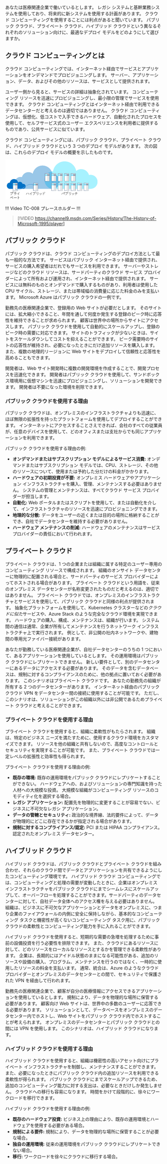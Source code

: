 あなたは医療関連企業で働いているとします。 レガシ システムと基幹業務システムを使用しており、将来的に新システムを使用する計画があります。 クラウド コンピューティングを使用することには利点があると聞いています。 パブリック クラウド、プライベート クラウド、ハイブリッド クラウドという異なるそれぞれのソリューション向けに、最適なデプロイ モデルをどのようにして選びますか。

## <a name="what-is-cloud-computing"></a>クラウド コンピューティングとは

クラウド コンピューティングでは、インターネット経由でサービスとアプリケーションをオンデマンドでプロビジョニングします。 サーバー、アプリケーション、データ、およびその他のリソースは、サービスとして提供されます。 

ユーザー側から見ると、サービスの詳細は抽象化されています。 コンピューティング リソースを迅速にプロビジョニングし、最小限の管理でサービスを使用できます。 クラウド コンピューティングとはインターネット経由で利用できるデータセンターだと考えるのは適切ではありません。 クラウド コンピューティングは、仮想化、低コストで入手できるハードウェア、自動化されたプロセスを使用して、セルフサービス式のユーザー エクスペリエンスを利用者に提供するものであり、公共サービスに似ています。

クラウド コンピューティングには、パブリック クラウド、プライベート クラウド、ハイブリッド クラウドという 3 つのデプロイ モデルがあります。 次の図は、これらのデプロイ モデルの概要を示したものです。

![クラウド デプロイ モデルの概要を示す図。](../media/2-cloud-deployment.png)

!!! Video TC-008 プレースホルダー !!! 

> [!VIDEO https://channel9.msdn.com/Series/History/The-History-of-Microsoft-1995/player]

## <a name="public-cloud"></a>パブリック クラウド

パブリック クラウドは、クラウド コンピューティングのデプロイ方法として最も一般的な方法です。 サービスはパブリック インターネット経由で提供され、サービスの購入希望者はだれでもサービスを利用できます。 サーバーやストレージなどのクラウド リソースは、サードパーティのクラウド サービス プロバイダーによって所有および運用され、インターネット経由で提供されます。 サービスには無料のものとオンデマンドで購入するものがあり、利用者は使用した CPU サイクル、ストレージ、または帯域幅の消費量に応じた料金のみを支払います。 Microsoft Azure はパブリック クラウドの一例です。 

勤務先の医療関連企業で、登録用の Web サイトが必要だとします。 そのサイトには、拡大縮小できること、年間を通して何度か発生する登録のピーク時に応答性を維持できることが求められます。 顧客は世界中の場所からサイトにアクセスします。 パブリック クラウドを使用して自動的にスケールアップし、登録のピーク時の需要に対応できます。 サイトのトラフィックが少ないときは、サイトをスケールダウンしてコストを抑えることができます。 ピーク需要時のサイトの応答性が維持され、必要になったときにだけ追加リソースを購入します。 また、複数の地理的リージョンに Web サイトをデプロイして信頼性と応答性を高めることもできます。

開発者は、Web サイト開発時に複数の開発環境を作成することで、開発プロセスを迅速化できます。 開発者はパブリック クラウドを使用して、サンドボックス環境用に仮想マシンを迅速にプロビジョニングし、ソリューションを開発できます。 開発者は不要になった環境を削除できます。

### <a name="why-public-cloud"></a>パブリック クラウドを使用する理由

パブリック クラウドは、オンプレミスのインフラストラクチャよりも迅速に、ほぼ無限の拡張性を持ったプラットフォームを使用してデプロイすることができます。 インターネットにアクセスすることさえできれば、会社のすべての従業員が、任意のデバイスを使用して、どのオフィスまたは支社からでも同じアプリケーションを利用できます。 

パブリック クラウドを使用する理由の例:

- **オンデマンドまたはサブスクリプション モデルによるサービス消費:** オンデマンドまたはサブスクリプション モデルでは、CPU、ストレージ、その他のリソースについて、使用または予約した分だけの料金がかかります。
- **ハードウェアの初期投資が不要:** オンプレミス ハードウェアやアプリケーション インフラストラクチャを購入、管理、メンテナンスする必要はありません。 システムの管理とメンテナンスは、すべてクラウド サービス プロバイダーが担当します。 
- **自動化:** Web ポータルまたはスクリプトを使用して、または自動化を介して、インフラストラクチャのリソースを迅速にプロビジョニングできます。 
- **地理的な分散:** データをユーザーの近くまたは目的の場所に格納することができ、自社でデータセンターを維持する必要がありません。
- **ハードウェア メンテナンスの削減:** ハードウェアのメンテナンスはサービス プロバイダーの責任において行われます。

## <a name="private-cloud"></a>プライベート クラウド

プライベート クラウドは、1 つの企業または組織に属する特定のユーザー専用のコンピューティング リソースで構成されます。 組織のオンサイト データセンターに物理的に配置される場合と、サードパーティのサービス プロバイダーによってホストされる場合があります。 プライベート クラウドという用語を、従来のオンプレミス データセンターが名称変更されたものだと考えるのは、適切ではありません。 プライベート クラウドでは、オンプレミスのインフラストラクチャとサービスを使用して、パブリック クラウドと同様の利点が提供されます。 抽象化プラットフォームを使用して、Kubernetes クラスターなどの*クラウドに似た*サービスや、Azure Stack のような完全なクラウド環境を実現できます。 ハードウェアの購入、構成、メンテナンスは、組織が行います。 システム間の通信は通常、企業が所有してメンテナンスを行うネットワーク インフラストラクチャ上で実行されます。 例として、非公開の社内ネットワークや、建物間の専用光ファイバー接続があります。

あなたが勤務している医療関連企業が、自社データセンターのうちの 1 つにおいて、あるアプリケーションを使用しているとします。 その運用環境はパブリック クラウドにレプリケートできません。 新しい要件として、別のデータセンターにあるデータにアクセスする必要があります。 そのデータを含むデータベースは、規制に対するコンプライアンスのために、他の拠点に置いておく必要があります。 このシナリオはプライベート クラウドです。 あなたの勤務先の組織が所有する 2 つのデータセンターがあります。 インターネット経由のパブリック クラウド VPN をデータセンター間の接続に使用することが可能です。 ただし、このシナリオは、ソリューションがこの組織以外には非公開であるためプライベート クラウドと考えることができます。

### <a name="why-private-cloud"></a>プライベート クラウドを使用する理由

プライベート クラウドを使用すると、組織に柔軟性がもたらされます。 組織は、特定のビジネス ニーズを満たすために、使用するクラウド環境をカスタマイズできます。 リソースを他の組織と共有しないので、高度なコントロールとセキュリティを実現することが可能です。 また、プライベート クラウドでは一定レベルの拡張性と効率性も得られます。

プライベート クラウドを使用する理由の例:

- **既存の環境:** 既存の運用環境をパブリック クラウドにレプリケートすることができない。 ハードウェアへの、およびソリューションの専門知識を持った人材への大規模な投資。 大規模な組織がコンピューティング リソースのコモディティ化を選択する場合。
- **レガシ アプリケーション:** 配置先を物理的に変更することが容易でない、ビジネスに不可欠なレガシ アプリケーション。
- **データの管轄とセキュリティ:** 政治的な境界線、法的要件によって、データが物理的にどこに存在できるかが指定される場合があります。
- **規制に対するコンプライアンス/認定:** PCI または HIPAA コンプライアンス。 認定されたオンプレミス データセンター。

## <a name="hybrid-cloud"></a>ハイブリッド クラウド

ハイブリッド クラウドは、パブリック クラウドとプライベート クラウドを組み合わせ、それらのクラウド間でデータとアプリケーションを共有できるようにしたコンピューティング環境です。 ハイブリッド クラウド コンピューティングでは、コンピューティングと処理の需要が変動したときに、企業はオンプレミス インフラストラクチャをパブリック クラウドにまでシームレスにスケールアップして、オーバーフローを処理することができます。サードパーティのデータセンターに対して、自社データ全体へのアクセス権を与える必要はありません。 組織は、ビジネスに不可欠なアプリケーションとデータをオンプレミスに、つまり企業のファイアウォールの内側に安全に保持しながら、基本的なコンピューティング タスクと機密性が高くないコンピューティング タスク用に、パブリック クラウドの柔軟性とコンピューティング能力を手に入れることができます。

ハイブリッド クラウドを使用すると、短期的な需要の急増を処理するために事前の設備投資を行う必要性を排除できます。 また、クラウドにあるリソースに対して、どのリソースをローカルなリソースとするかを管理できる柔軟性があります。 企業は、長期的にはアイドル状態のままになる可能性がある、追加のリソースや設備の購入、プログラム、メンテナンスを行うのではなく、一時的に使用したリソースの料金を支払います。 通常、統合は、Azure のようなクラウド プロバイダーとオンプレミスのデータセンターとの間で、セキュリティで保護された VPN を経由して行われます。

勤務先の医療関連企業で、顧客が自分の医療情報にアクセスできるアプリケーションを使用しているとします。 規制により、データを物理的な場所に保管する必要があります。 顧客向け Web サイトは、世界中の多数のユーザーに応答できる必要があります。  ソリューションとして、データベースをオンプレミスのデータセンター内でホストし、Web サイトをパブリック クラウド内でホストすることが考えられます。 オンプレミスのデータセンターとパブリック クラウドとの間には VPN を使用します。 このシナリオは、ハイブリッド クラウドになります。

### <a name="why-hybrid-cloud"></a>ハイブリッド クラウドを使用する理由

ハイブリッド クラウドを使用すると、組織は機密性の高いアセット向けにプライベート インフラストラクチャを制御し、メンテナンスすることができます。 また、必要になったときにパブリック クラウド内の追加リソースを利用できる柔軟性が得られます。 パブリック クラウドにまでスケールアップできるため、追加のコンピューティング能力に対する支出は、必要なときだけしか発生しません。 クラウドへの移行も容易になります。 時間をかけて段階的に、徐々にワークロードを移行できます。

ハイブリッド クラウドを使用する理由の例:

- **既存のハードウェア投資:** ビジネス上の理由により、既存の運用環境とハードウェアを使用する必要がある場合。
- **規制による要件:** 規制により、データを物理的な場所に保管することが必要な場合。
- **独自の運用環境:** 従来の運用環境をパブリック クラウドにレプリケートできない場合。
- **移行:** ワークロードを徐々にクラウドに移行する場合。
